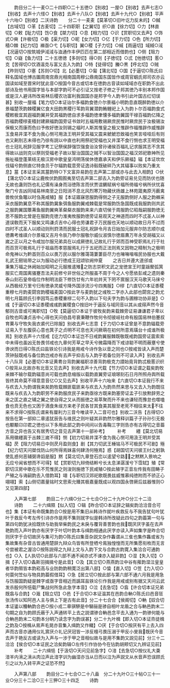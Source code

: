 <!-- { "loadSidebar": true } -->
　　韵目分二十一麦○二十四职○二十五徳○【别收】一屋○【别收】去声七志○【别收】去声十六怪○【别收】去声十八队○【别收】去声十九代○【别收】平声十六咍○【别收】二沃诗韵
　　分二十一麦麦【莫革切○旧叶讫力反未的】○馘【古域切】○革【古麦切】二十四职职【之翼切】织○直【徐力切】○力【林直切】○敕【耻力切】饬○食【桀力切】○息【相力切】○识【赏职切又去声】○饰式○奭【许极切】○极【渠力切】○昵【女力切】○亿【于力切】○色【所力切】穑○棘【纪力切】襋亟○弋【与职切】翼○稷【子力切】○蜮【雨逼切】域緎○淢【况逼切○按筑城伊淢淢与洫通作丰伊匹匹在第二部相近而借韵也】○侧【阻力切】○嶷【鱼力切】二十五徳徳【多则切】得○则【子徳切】○忒【他徳切】慝○克【苦得切○饮酒温克与富又去入为韵】○特【徒得切】螣○黒【呼北切】○贼【昨则切】○塞【苏则○切】北【必墨切】○匐【蒲北切】○国【于逼切○陈氏曰释名国域也博古圗周南宫鼎光相南国周穆公鼎南国东国皆作或周官蝈氏郑司农亦云国读如域至晋宋时犹此音○按国今音古或切本在徳韵古音读如域域亦在职韵不出此部诗及他书用国字皆与本部字韵可不必引证又按老子修之于邦其徳乃丰别本邦作国或是汉人避讳所改易林后稷农功富利我国国亦是邦字今人韵书引此叶国古红切误甚】别收一屋福【笔力切○本证诒尔多福韵食徳介尔景福小明韵息直既醉韵徳以介景福楚茨韵棘稷翼亿食大田韵黒稷行苇韵背翼潜韵鲔鲤祀上入为韵卜尔百福韵食式稷敕极宜其遐福韵翼并受其福韵徳自求多福韵徳聿懐多福韵翼国干禄百福韵亿降之百福韵稷穋麦穑封建厥福韵国旁证书敛时五福用敷锡厥庶民惟时厥庶民于汝极锡汝保极又而康而色曰予攸好徳汝则锡之福时人斯其惟皇之极又惟辟作福惟辟作威惟辟玉食易井渫不食为我心恻可用汲王明并受其福又震来虩虩恐致福也笑言哑哑后有则也又劓刖志未得也乃徐有説以中直也利用祭祀受福也又井渫不食行恻也求王明受福也士冠礼祝辞见服字考工记祭侯辞强饮强食诒汝曾孙诸侯百福礼记求服其志不贪其得故以战则克以祭则受福老子故以智治国国之贼不以智治国国之福汉郊祀歌神所见施祉福登蓬莱结无极汉房中歌皇皇鸿明荡侯休徳嘉承天和伊乐厥福】辐【本证坎坎伐辐兮韵侧直亿特食员于尔辐韵载意旁证逸诗毂既破碎乃大其辐事以败矣乃重太息】葍【本证言采其葍韵特○下文富异易韵在去声第二部或亦与此去入相韵】○伏【蒲北切○本证尘鹿攸伏韵囿囿夷至切去声第二部去入为韵旁证易兑见而防伏也随无故也蛊则饬也礼记儒有澡身而浴徳陈言而伏贾谊鵩赋祸兮福所倚福兮祸所伏忧喜聚门兮吉凶同域易林南至之日阳消不息北风烈寒万物藏伏扬雄上林苑箴夷原汚薮禽兽攸伏鱼鼈以时刍荛咸殖】服【本证寤寐思服韵得侧之子无服韵侧好人服之韵襋采采衣服韵翼息不称其服韵冀象弭鱼服韵翼戒棘载是常服韵饬急国既成我服韵则共武之服韵翼国簟茀鱼服韵翼奭革粲粲衣服韵来来六直切侯于周服韵亿昭哉嗣服韵徳无思不服韵北曾是在服韵克徳力淮夷攸服韵徳旁证易观天之神道而四时不忒圣人以神道误敎而天下服矣又鸣谦贞吉中心得也劳谦君子万民服也天地以顺动故日月不过而四时不忒圣人以顺动则刑罸清而民服士冠礼祝辞令月吉日始加元服弃尔防志顺尔成徳夀考维祺介尔景福又吉月令辰乃申尔服敬尔威仪淑慎尔徳眉夀万年永受胡福又以嵗之正以月之令咸加尔服兄弟具在以成厥徳礼记故礼行于郊而百神受职焉礼行于社而百货可极焉礼行于祖庙而孝慈服焉礼行于五祀而正法则焉又因物之精制为之极明命鬼神以为黔首则百众以畏万民以服尔雅蔼蔼萋萋臣尽力也噰噰喈喈民协服也大戴礼武王劒铭带之以为服动必行徳成王冠颂钦阙仲夏
　　之吉日并遵大道邠或　　　　　秉集万福之休阙始加昭明之元服推逺雉之防志崇积文武之宠徳宣王时童謡檿弧箕服实亡周国离骚蹇吾法夫前修兮非世俗之所服虽不周于今之人兮愿依彭咸之遗则秦泰山刻石皇帝临位作制明法臣下修饬廿有六年初并天下罔不賔服汉天马歌天马徕兮从西极经万里兮归有徳承灵威兮降外国涉流沙兮四夷服】○穋【六直切○本证黍稷重穆七月韵麦閟宫韵稷福麦国○按此字与麦韵犹之彧牧二字亦入此部也閟宫之韵尤明七月篇顾氏引李因笃云黍稷重穋二句不入韵以下句夫字为韵与圃稼功协非是】○彧【于逼切○本证黍稷彧彧韵翼稷食○按旧叶于逼反与域同音以其从或得声然今音郁则古音或可夷职切】○牧【莫逼切○本证于彼牧矣韵来载棘旁证易谦谦君子卑以自牧也鸣谦贞吉中心得也天问伯昌号衰秉鞭作牧何令彻彼岐社命有殷国易林伯蹇叔育菓与守牧失我衣裘代已除服】别收去声七志意【于力切○本证曾是不意韵辐载旁证易入于左腹获心意也箕子之贞明不可息也天问厥萌在初何所意焉璜台十成谁所极焉】别收去声十六怪戒【讫力切○本证岂不日戒韵翼服棘既敬既戒韵国旁证震索索中未得也虽凶无咎畏邻戒也九章何芳草之早夭兮微霜降而下戒谅聪不明而蔽壅兮使谗谀而日得○陈氏曰盐铁论引诗我是用戒今诗作急以音之同也○按戒皆读入声而楚茨钟鼔既戒与备位韵岂戒亦有去声乎抑去与入韵乎若备位则不可读入声】别收去声十八队背【必墨切○本证黄耈台背韵翼福职凉善背韵极克力譛始竟背韵忒极慝识织○按背从北故亦有北音又见去声】别收去声十九代载【节力切○本证谓之载矣韵牧来棘不输尔载韵辐意尚可载也韵息缩版以载韵直翼旁证琅琊刻石日月所照舟舆所载皆终其命莫不得意意音亿○又见去声】别收平声十六咍来【六直切○本证我行不来与疚去入为韵谓我来矣韵牧载棘匪载匪来与疚去入为韵烝然来思与又去入为韵既往既来与疚去入为韵职劳不来韵服庶民子来韵亟徐方既来韵塞旁证孟子引放勲辞劳之来之匡之直之辅之翼之使自得之又从而振徳之易萃聚而升不来也谦轻而豫怠也噬嗑食也贲无色也又困于酒食朱绂方来老子民各甘其食美其服至老死不相往来太不往来不求得○按陈氏谓来有厘利力三音今唯读平入二音可也】别收二沃告【古得切○按告在第一部抑二章逺犹辰告与维民之则叶疑其非韵然尔雅释训篇子子孙孙引无极也颙颙卬卬君之徳也以下多用此部之韵中间间以告毒鞠三字则告亦有古得切之音葢方音之异也告又有居秀切之音见去声第十一部补考】
　　补考
　　纆【莫北切易系用徽纆寘于丛棘三嵗不得】恻【初力切易井渫不食为我心恻可用汲王明并受其福】昃【阻力切易日中则昃月盈则食】剧【其力切武王棰铭马不可极民不可剧】殛【纪力切天问桀伐防山何所得焉妺喜何肆汤何殛焉】惑【胡国切天问彼王纣之躬孰使乱惑何恶辅弼谗謟是服】黙【莫北切九章登石峦以逺望兮路之黙黙入景响之无应兮闻省想而不可得】轼【赏职切九辩倚结軨兮长太息涕潺湲兮下霑轼】殖【常职切汉房中歌在乐不荒惟民之则浚则施徳下民咸殖○按此殖字正音左传我有田畴子产殖之与诲嗣韵去入借韵耳】翊【与职切汉郊祀歌既畏兹威惟慕纯徳附而不骄正心翊翊】索【山侧切嘉量铭时文思索允臻其极嘉量既成以观四国永啓厥后兹器惟则○又见第四部】

　　入声第七部
　　韵目二十六缉○分二十七合○分二十九叶○分三十二洽
　　诗韵
　　二十六缉隰【似入切】○辑【昨合切○本证辞之辑矣韵洽洽音合可也】集【本证有命既集韵合○按是用不集旧从韩诗作就叶疾救反与不我告犹句叶犹叶于救反今考左传引诗亦作是用不集则就字似是韩诗所改疑此四句之韵葢第一句与第四句韵犹决拾既佽与助我举柴韵民之未戾与覆背善詈韵也我既厌厌字虽在去声艳韵而入声叶韵亦有厌字于叶切叶韵本与缉韵相通此厌字亦读入声如集字是昨合切则厌字于合切故厌与集可为韵○陈氏曰集音杂説文杂作雥谓从三隹也集作雥或省为集故集有杂音古皆通用楚辞九辩众鸟皆有所登栖兮鳯独惶惶而无所集愿衔枚而无言兮尝被君之渥洽○按陈説得之九辩上文与入韵下文与合韵古韵寛入集洽合可通韵也】○入【人执切○此部与六部不通不闻亦式不谏亦入疑非韵】○湿【失入切】○揖【子入切○螽斯羽揖揖兮是此音】○及【其立切○燕燕韵泣中谷有蓷韵湿泣皇皇者华韵隰皆本韵崧高与业防韵韵稍寛泛出第八部】○蛰【直入切】○笠【力入切○何蓑何笠似与物具韵葢假借耳】○急【居立切○按此部与第六部不通六月我是用急与饬服国韵疑是棘字或亟字音相近而譌耳盐铁论引作我是用戒或别有据又天问云武发杀殷何所悒载尸集战何所急此急字本音】○泣【去急切】○翕【许合切本证兄弟既翕与合韵】○濈【阻立切】○邑【于合切○本证温其在邑韵合軜○陈氏曰邑音匼张汤传以知阿邑人主与俱上下是古有此音】分二十七合合【侯阁切】○軜【奴合切本证鋈以觼軜韵合邑○按小戎二章骐駵是中騧骊是骖自相叶龙盾之合与軜邑韵末二句期之自为韵顾氏蔽于入声通转平上去之説谓骖合軜邑念平去入通为一韵骖何能与合軜邑韵末二句韵本分眀乃读念字为韵误甚】分二十九叶楫【即入切○本证烝徒楫之韵及○按楫从咠声毛晃亦音集入缉韵又作檝】○厌【于合切○按厌有平上去入四声而古音亦通用仪礼賔厌介礼记厌冠皆一涉反檀弓畏压溺于甲反小旻我既厌今音去声于艳反古或读为入声与一涉于甲之音相似故与是用不集韵又説见前】分三十二洽洽【侯合切○本证民之洽矣韵辑○左传引作协协今在怗韵胡颊切又九辨证见前】
　　补考
　　二十六缉悒【于汲切○天问见前急字】○湆【去急切○按仪礼大羮湆羊内湇之湇从肉泣声此湆字训为幽湿亦当从日而以泣为声説文从水音声恐误顾氏引之以为入转平声之证恐不然】

　　入声第八部
　　韵目分二十七合○二十八盍　分二十九叶○三十帖○三十一业○分三十二洽○三十三狎○三十四乏
　　诗韵
